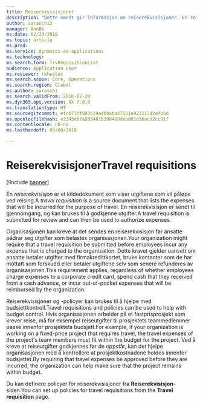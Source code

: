 ```yaml
---
title: Reiserekvisisjoner
description: "Dette emnet gir informasjon om reiserekvisisjoner. En reiserekvisisjon dokumenterer utgifter som vil påløpe ved reising."
author: saraschi2
manager: AnnBe
ms.date: 02/23/2018
ms.topic: article
ms.prod: 
ms.service: dynamics-ax-applications
ms.technology: 
ms.search.form: TrvRequisitionList
audience: Application User
ms.reviewer: twheeloc
ms.search.scope: Core, Operations
ms.search.region: Global
ms.author: saraschi
ms.search.validFrom: 2016-02-28
ms.dyn365.ops.version: AX 7.0.0
ms.translationtype: HT
ms.sourcegitcommit: efcb77ff883b29a4bbaba27551e02311742afbbd
ms.openlocfilehash: e2343eb7a983487b390409debd81d16acd2cc91f
ms.contentlocale: nb-no
ms.lasthandoff: 05/08/2018

---
```


# <a name="travel-requisitions"></a><span data-ttu-id="73b2c-104">Reiserekvisisjoner</span><span class="sxs-lookup"><span data-stu-id="73b2c-104">Travel requisitions</span></span>

[!include [banner](../includes/banner.md)]

<span data-ttu-id="73b2c-105">En *reiserekvisisjon* er et kildedokument som viser utgiftene som vil påløpe ved reising.</span><span class="sxs-lookup"><span data-stu-id="73b2c-105">A *travel requisition* is a source document that lists the expenses that will be incurred for the purpose of travel.</span></span> <span data-ttu-id="73b2c-106">En reiserekvisisjon er sendt til gjennomgang, og kan brukes til å godkjenne utgifter.</span><span class="sxs-lookup"><span data-stu-id="73b2c-106">A travel requisition is submitted for review and can then be used to authorize expenses.</span></span>

<span data-ttu-id="73b2c-107">Organisasjonen kan kreve at det sendes en reiserekvisisjon før ansatte pådrar seg utgifter som belastes organisasjonen.</span><span class="sxs-lookup"><span data-stu-id="73b2c-107">Your organization might require that a travel requisition be submitted before employees incur any expense that is charged to the organization.</span></span> <span data-ttu-id="73b2c-108">Dette kravet gjelder uansett om ansatte betaler utgifter med firmakredittkortet, bruke kontanter som de har mottatt som forskudd eller betaler utgiftene selv som senere refunderes av organisasjonen.</span><span class="sxs-lookup"><span data-stu-id="73b2c-108">This requirement applies, regardless of whether employees charge expenses to a corporate credit card, spend cash that they received from a cash advance, or incur out-of-pocket expenses that will be reimbursed by the organization.</span></span>

<span data-ttu-id="73b2c-109">Reiserekvisisjoner og -policyer kan brukes til å hjelpe med budsjettkontroll.</span><span class="sxs-lookup"><span data-stu-id="73b2c-109">Travel requisitions and policies can be used to help with budget control.</span></span> <span data-ttu-id="73b2c-110">Hvis organisasjonen arbeider på et fastprisprosjekt som krever reise, må for eksempel reiseutgifter til prosjektets teammedlemmer passe innenfor prosjektets budsjett.</span><span class="sxs-lookup"><span data-stu-id="73b2c-110">For example, if your organization is working on a fixed-price project that requires travel, the travel expenses of the project's team members must fit within the budget for the project.</span></span> <span data-ttu-id="73b2c-111">Ved å kreve at reiseutgifter godkjennes før de oppstår, kan det hjelpe organisasjonen med å kontrollere at prosjektkostnadene holdes innenfor budsjettet.</span><span class="sxs-lookup"><span data-stu-id="73b2c-111">By requiring that travel expenses be approved before they are incurred, the organization can help make sure that the project remains within budget.</span></span>

<span data-ttu-id="73b2c-112">Du kan definere policyer for reiserekvisisjoner fra **Reiserekvisisjon**-siden.</span><span class="sxs-lookup"><span data-stu-id="73b2c-112">You can set up policies for travel requisitions from the **Travel requisition** page.</span></span>


